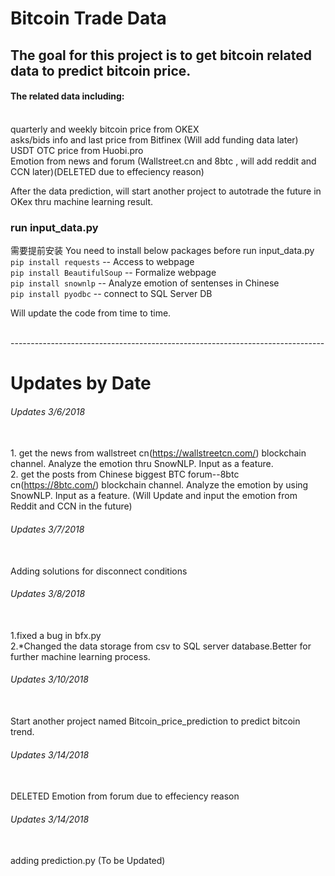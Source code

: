 # Bitcoin Trade Data
## The goal for this project is to get bitcoin related data to predict bitcoin price.

#### The related data including:
<br> quarterly and weekly bitcoin price from OKEX
<br> asks/bids info and last price from Bitfinex (Will add funding data later)
<br> USDT OTC price from Huobi.pro
<br> Emotion from news and forum (Wallstreet.cn and 8btc , will add reddit and CCN later)(DELETED due to effeciency reason)

After the data prediction, will start another project to autotrade the future in OKex thru machine learning result.

### run input_data.py

需要提前安装
You need to install below packages before run input_data.py
<br>`pip install requests` -- Access to webpage
<br>`pip install BeautifulSoup` -- Formalize webpage
<br>`pip install snownlp` -- Analyze emotion of sentenses in Chinese
<br>`pip install pyodbc` -- connect to SQL Server DB

 Will update the code from time to time.

<br> ------------------------------------------------------------------------------

# Updates by Date

###### Updates 3/6/2018 
<br> 1. get the news from wallstreet cn(https://wallstreetcn.com/) blockchain channel. Analyze the emotion thru SnowNLP. Input as a feature.
<br> 2. get the posts from Chinese biggest BTC forum--8btc cn(https://8btc.com/) blockchain channel. Analyze the emotion by using SnowNLP. Input as a feature.
(Will Update and input the emotion from Reddit and CCN in the future)

###### Updates 3/7/2018 
<br>  Adding solutions for disconnect conditions

###### Updates 3/8/2018
<br> 1.fixed a bug in bfx.py
<br> 2.*Changed the data storage from csv to SQL server database.Better for further machine learning process.

###### Updates 3/10/2018
<br> Start another project named Bitcoin_price_prediction to predict bitcoin trend.

###### Updates 3/14/2018
<br> DELETED Emotion from forum due to effeciency reason

###### Updates 3/14/2018
<br>adding prediction.py (To be Updated)
